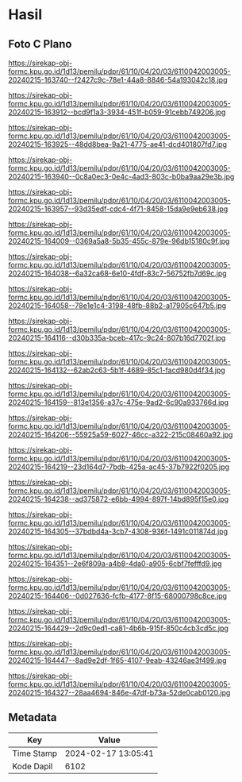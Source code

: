 # Hasil

## Foto C Plano

https://sirekap-obj-formc.kpu.go.id/1d13/pemilu/pdpr/61/10/04/20/03/6110042003005-20240215-163740--f2427c9c-78e1-44a8-8846-54a193042c18.jpg

https://sirekap-obj-formc.kpu.go.id/1d13/pemilu/pdpr/61/10/04/20/03/6110042003005-20240215-163912--bcd9f1a3-3934-451f-b059-91cebb749206.jpg

https://sirekap-obj-formc.kpu.go.id/1d13/pemilu/pdpr/61/10/04/20/03/6110042003005-20240215-163925--48dd8bea-9a21-4775-ae41-dcd401807fd7.jpg

https://sirekap-obj-formc.kpu.go.id/1d13/pemilu/pdpr/61/10/04/20/03/6110042003005-20240215-163940--0c8a0ec3-0e4c-4ad3-803c-b0ba9aa29e3b.jpg

https://sirekap-obj-formc.kpu.go.id/1d13/pemilu/pdpr/61/10/04/20/03/6110042003005-20240215-163957--93d35edf-cdc4-4f71-8458-15da9e9eb638.jpg

https://sirekap-obj-formc.kpu.go.id/1d13/pemilu/pdpr/61/10/04/20/03/6110042003005-20240215-164009--0369a5a8-5b35-455c-879e-96db15180c9f.jpg

https://sirekap-obj-formc.kpu.go.id/1d13/pemilu/pdpr/61/10/04/20/03/6110042003005-20240215-164038--6a32ca68-6e10-4fdf-83c7-56752fb7d69c.jpg

https://sirekap-obj-formc.kpu.go.id/1d13/pemilu/pdpr/61/10/04/20/03/6110042003005-20240215-164058--78e1e1c4-3198-48fb-88b2-a17905c647b5.jpg

https://sirekap-obj-formc.kpu.go.id/1d13/pemilu/pdpr/61/10/04/20/03/6110042003005-20240215-164116--d30b335a-bceb-417c-9c24-807b16d7702f.jpg

https://sirekap-obj-formc.kpu.go.id/1d13/pemilu/pdpr/61/10/04/20/03/6110042003005-20240215-164132--62ab2c63-5b1f-4689-85c1-facd980d4f34.jpg

https://sirekap-obj-formc.kpu.go.id/1d13/pemilu/pdpr/61/10/04/20/03/6110042003005-20240215-164159--813e1356-a37c-475e-9ad2-6c90a933766d.jpg

https://sirekap-obj-formc.kpu.go.id/1d13/pemilu/pdpr/61/10/04/20/03/6110042003005-20240215-164206--55925a59-6027-46cc-a322-215c08460a92.jpg

https://sirekap-obj-formc.kpu.go.id/1d13/pemilu/pdpr/61/10/04/20/03/6110042003005-20240215-164219--23d164d7-7bdb-425a-ac45-37b7922f0205.jpg

https://sirekap-obj-formc.kpu.go.id/1d13/pemilu/pdpr/61/10/04/20/03/6110042003005-20240215-164238--ad375872-e6bb-4994-897f-14bd895f15e0.jpg

https://sirekap-obj-formc.kpu.go.id/1d13/pemilu/pdpr/61/10/04/20/03/6110042003005-20240215-164305--37bdbd4a-3cb7-4308-936f-1491c011874d.jpg

https://sirekap-obj-formc.kpu.go.id/1d13/pemilu/pdpr/61/10/04/20/03/6110042003005-20240215-164351--2e6f809a-a4b8-4da0-a905-6cbf7fefffd9.jpg

https://sirekap-obj-formc.kpu.go.id/1d13/pemilu/pdpr/61/10/04/20/03/6110042003005-20240215-164406--0d027636-fcfb-4177-8f15-68000798c8ce.jpg

https://sirekap-obj-formc.kpu.go.id/1d13/pemilu/pdpr/61/10/04/20/03/6110042003005-20240215-164429--2d9c0ed1-ca81-4b6b-915f-850c4cb3cd5c.jpg

https://sirekap-obj-formc.kpu.go.id/1d13/pemilu/pdpr/61/10/04/20/03/6110042003005-20240215-164447--8ad9e2df-1f65-4107-9eab-43246ae3f499.jpg

https://sirekap-obj-formc.kpu.go.id/1d13/pemilu/pdpr/61/10/04/20/03/6110042003005-20240215-164327--28aa4694-846e-47df-b73a-52de0cab0120.jpg


## Metadata

| Key        | Value               |
| ---------- | ------------------- |
| Time Stamp | 2024-02-17 13:05:41 |
| Kode Dapil | 6102                |



